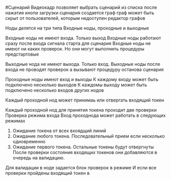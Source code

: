 #Сценарий
Видеокадр позволяет выбрать сценарий из списка
после нажатия кнопи загрузки сценария создается граф
	граф может быть скрыт от пользователей, которым недоступен редактор графов



Ноды делятся на три типа
Входные ноды, проходные и выходные

Входные ноды не имеют входа. Только выход
Входные ноды работают сразу после входа сигнала старта для сценария
Входные ноды не имеют ни каких проверок. Но они могут выполнить процедуры предстартовые

Выходные нода не имеют выхода. Только вход.
Выходные ноды после входа не проводят проверок а вызывают процедуру останова сценария

Проходные ноды имеют вход и выходы
К каждому входу может быть подключено несколько выходов
К каждомы выходу может быть подключено несколько входов других нодов



Каждый проходной нод может принимаь или отвергать входящий токен

Каждый проходной нод для принятия токена проходит две проверки
Проверка режима входа
Вход проходнода может работать в следующих режимах
1. Ожидание токена от всех вхоядщий линий
2. Ожидание любого токена. Последовательный прием если несколько одновременно
3. Ожидание первого токена. Остальные токены будут отвергнуты
После проверки состояния входящих токенов
они добавляются в очередь на валидацию.

Для валидации в ноде задается блок проверок в режиме И если все проверки пройдены
входящий токен в

